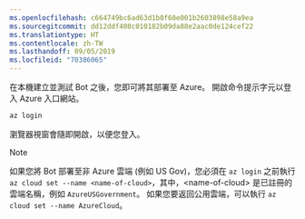 ```yaml
---
ms.openlocfilehash: c664749bc6ad63d1b0f60e001b2603898e58a9ea
ms.sourcegitcommit: dd12ddf408c010182b09da88e2aac0de124cef22
ms.translationtype: HT
ms.contentlocale: zh-TW
ms.lasthandoff: 09/05/2019
ms.locfileid: "70386065"
---
```

在本機建立並測試 Bot 之後，您即可將其部署至 Azure。 開啟命令提示字元以登入 Azure 入口網站。

```cmd
az login
```
瀏覽器視窗會隨即開啟，以便您登入。

> [!NOTE]
> 如果您將 Bot 部署至非 Azure 雲端 (例如 US Gov)，您必須在 `az login` 之前執行 `az cloud set --name <name-of-cloud>`，其中，&lt;name-of-cloud> 是已註冊的雲端名稱，例如 `AzureUSGovernment`。 如果您要返回公用雲端，可以執行 `az cloud set --name AzureCloud`。 
